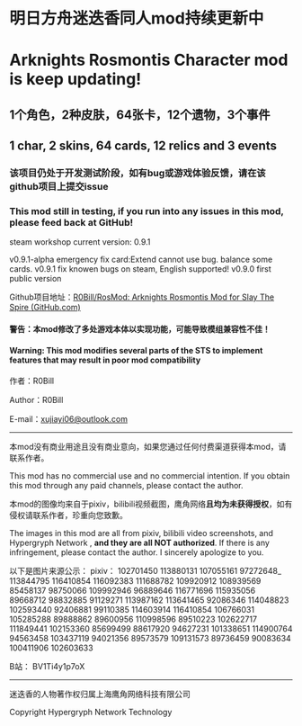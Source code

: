 # 明日方舟迷迭香同人mod持续更新中

# Arknights Rosmontis Character mod is keep updating!

## 1个角色，2种皮肤，64张卡，12个遗物，3个事件

## 1 char, 2 skins, 64 cards, 12 relics and 3 events

### 该项目仍处于开发测试阶段，如有bug或游戏体验反馈，请在该github项目上提交issue

### This mod still in testing, if you run into any issues in this mod, please feed back at GitHub!

steam workshop current version: 0.9.1

v0.9.1-alpha
emergency fix card:Extend cannot use bug. balance some cards.
v0.9.1
fix knowen bugs on steam, English supported!
v0.9.0
first public version

Github项目地址：[R0Bill/RosMod: Arknights Rosmontis Mod for Slay The Spire (GitHub.com)](https://github.com/R0Bill/RosMod)

#### 警告：本mod修改了多处游戏本体以实现功能，可能导致模组兼容性不佳！

#### Warning: This mod modifies several parts of the STS to implement features that may result in poor mod compatibility

作者：R0Bill

Author：R0Bill

E-mail：xujiayi06@outlook.com


---
本mod没有商业用途且没有商业意向，如果您通过任何付费渠道获得本mod，请联系作者。

This mod has no commercial use and no commercial intention. If you obtain this mod through any paid channels, please contact the author.

本mod的图像均来自于pixiv，bilibili视频截图，鹰角网络**且均为未获得授权**，如有侵权请联系作者，珍重向您致歉。

The images in this mod are all from pixiv, bilibili video screenshots, and Hypergryph Network , **and they are all NOT
authorized**. If there is any infringement, please contact the author. I sincerely apologize to you.

以下是图片来源公示：
pixiv：
102701450 113880131 107055161 97272648_ 113844795 116410854 116092383 111688782
109920912 108939569 85458137 98750066 109992946 96889646 116771696 115935056 89668712
98832885 91129271 113987162 113641465 92086346 114048823 102593440 92406881 99110385
114603914 116410854 106766031 105285288 89888862 89600956 110998596 89510223 102622717
111849441 102153360 85699499 88617920 94627231 101338651 114900764 94563458 103437119
94021356 89573579 109131573 89736459 90083634 100411906 102603633

B站：
BV1Ti4y1p7oX


---
迷迭香的人物著作权归属上海鹰角网络科技有限公司

Copyright Hypergryph Network Technology

